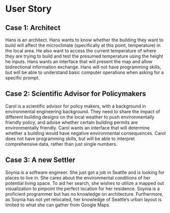 # User Story

## Case 1: Architect
Hans is an architect. Hans wants to know whether the building they want to build will affect the microclimate (specifically at this point, temperature) in the local area. He also want to access the current temperature of where they are trying to build and test the presumed temperature using the height he inputs. Hans wants an interface that will present the map and allow bidirectional information exchange. Hans will not have programming skills, but will be able to understand basic computer operations when asking for a specific prompt.

## Case 2: Scientific Advisor for Policymakers
Carol is a scientific advisor for policy makers, with a background in environmental engineering background. They need to share the impact of different building designs on the local weather to push environmentally friendly policy, and advise whether certain building permits are environmentally friendly. Carol wants an interface that will determine whether a building would have negative environmental consequences. Carol does not have programming skills, but will be able to interpret comprehensive data, rather than just single numbers.

## Case 3: A new Settler
Soynia is a software engineer. She just got a job in Seattle and is looking for places to live in. She cares about the environmental conditions of her potential living space. To aid her search, she wishes to utilize a mapped out visualization to pinpoint the perfect location for her residence. Soynia is a proficient programmer but has no knowledge on architecture. Furthermore, as Soynia has not yet relocated, her knowledge of Seattle’s urban layout is limited to what she can gather from Google Maps. 
